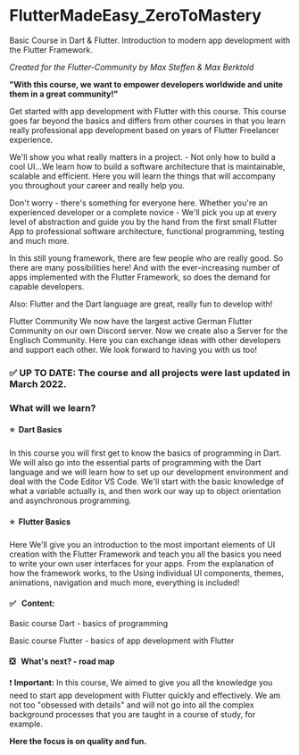 # FlutterMadeEasy_ZeroToMastery
Basic Course in Dart &amp; Flutter. Introduction to modern app development with the Flutter Framework.

*Created for the Flutter-Community by Max Steffen & Max Berktold*

**"With this course, we want to empower developers worldwide and unite them in a great community!"**

Get started with app development with Flutter with this course. This course goes far beyond the basics and differs from other courses in that you learn really professional app development based on years of Flutter Freelancer experience.

We'll show you what really matters in a project. - Not only how to build a cool UI...We learn how to build a software architecture that is maintainable, scalable and efficient. Here you will learn the things that will accompany you throughout your career and really help you.

Don't worry - there's something for everyone here. Whether you're an experienced developer or a complete novice - We'll pick you up at every level of abstraction and guide you by the hand from the first small Flutter App to professional software architecture, functional programming, testing and much more.

In this still young framework, there are few people who are really good. So there are many possibilities here! And with the ever-increasing number of apps implemented with the Flutter Framework, so does the demand for capable developers.

Also: Flutter and the Dart language are great, really fun to develop with!

Flutter Community We now have the largest active German Flutter Community on our own Discord server. Now we create also a Server for the Englisch Community. Here you can exchange ideas with other developers and support each other. We look forward to having you with us too!

### ✅  UP TO DATE: The course and all projects were last updated in March 2022.

### What will we learn?

#### ⭐️  Dart Basics

In this course you will first get to know the basics of programming in Dart. We will also go into the essential parts of programming with the Dart language and we will learn how to set up our development environment and deal with the Code Editor VS Code. We'll start with the basic knowledge of what a variable actually is, and then work our way up to object orientation and asynchronous programming.

#### ⭐️  Flutter Basics

Here We'll give you an introduction to the most important elements of UI creation with the Flutter Framework and teach you all the basics you need to write your own user interfaces for your apps. From the explanation of how the framework works, to the Using individual UI components, themes, animations, navigation and much more, everything is included!

#### ✅   Content:

Basic course Dart - basics of programming

Basic course Flutter - basics of app development with Flutter

#### ❎   What's next? - road map

❗️ **Important:** In this course, We aimed to give you all the knowledge you need to start app development with Flutter quickly and effectively. We am not too "obsessed with details" and will not go into all the complex background processes that you are taught in a course of study, for example.

**Here the focus is on quality and fun.**
